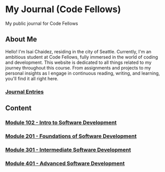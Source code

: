 # My Journal (Code Fellows)

My public journal for Code Fellows

## About Me

Hello! I'm Isai Chaidez, residing in the city of Seattle. Currently, I'm an ambitious student at Code Fellows, fully immersed in the world of coding and development. This website is dedicated to all things related to my journey throughout this course. From assignments and projects to my personal insights as I engage in continuous reading, writing, and learning, you'll find it all right here.

### [Journal Entries](./Journal/README.md)

## Content

### [Module 102 - Intro to Software Development](./102/README.md)

### [Module 201 - Foundations of Software Development](./201/README.md)

### [Module 301 - Intermediate Software Development](./301/README.md)

### [Module 401 - Advanced Software Development](./401/README.md)
